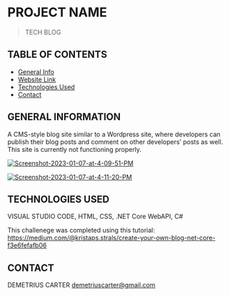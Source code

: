 # PROJECT NAME
> TECH BLOG

## TABLE OF CONTENTS
* [General Info](#general-information)
* [Website Link](#website-link)
* [Technologies Used](#technologies-used)
* [Contact](#contact)


## GENERAL INFORMATION
 A CMS-style blog site similar to a Wordpress site, where developers can publish their blog posts and comment on other developers’ posts as well. This site is currently not functioning properly.

<a href="https://ibb.co/bN9jXHL"><img src="https://i.ibb.co/8PZn9z2/Screenshot-2023-01-07-at-4-09-51-PM.png" alt="Screenshot-2023-01-07-at-4-09-51-PM" border="0"></a>

<a href="https://ibb.co/6bsBDz5"><img src="https://i.ibb.co/RPHyQfW/Screenshot-2023-01-07-at-4-11-20-PM.png" alt="Screenshot-2023-01-07-at-4-11-20-PM" border="0"></a>



## TECHNOLOGIES USED
VISUAL STUDIO CODE,
HTML,
CSS,
.NET Core WebAPI,
C#

This challenege was completed using this tutorial:  
https://medium.com/@kristaps.strals/create-your-own-blog-net-core-f3e6fefafb06

## CONTACT
DEMETRIUS CARTER
demetriuscarter@gmail.com
